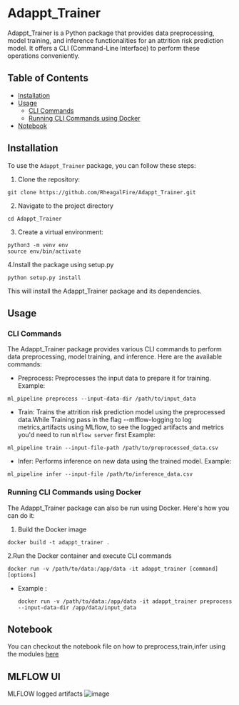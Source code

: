 # Adappt_Trainer

Adappt_Trainer is a Python package that provides data preprocessing, model training, and inference functionalities for an attrition risk prediction model. It offers a CLI (Command-Line Interface) to perform these operations conveniently.

## Table of Contents

- [Installation](#installation)
- [Usage](#usage)
  - [CLI Commands](#cli-commands)
  - [Running CLI Commands using Docker](#running-cli-commands-using-docker)
- [Notebook](#notebook)

## Installation

To use the `Adappt_Trainer` package, you can follow these steps:

1. Clone the repository:
```
git clone https://github.com/RheagalFire/Adappt_Trainer.git

```
2. Navigate to the project directory
```
cd Adappt_Trainer

```
3. Create a virtual environment:

```
python3 -m venv env
source env/bin/activate
```
4.Install the package using setup.py
```
python setup.py install

```
This will install the Adappt_Trainer package and its dependencies.

## Usage
### CLI Commands 
The Adappt_Trainer package provides various CLI commands to perform data preprocessing, model training, and inference. Here are the available commands:
- Preprocess: Preprocesses the input data to prepare it for training. Example:
```
ml_pipeline preprocess --input-data-dir /path/to/input_data

```
- Train: Trains the attrition risk prediction model using the preprocessed data.While Training pass in the flag --mlflow-logging to log metrics,artifacts using MLflow, to see the logged artifacts and metrics you'd need to run `mlflow server` first Example:
```
ml_pipeline train --input-file-path /path/to/preprocessed_data.csv

```
- Infer: Performs inference on new data using the trained model. Example:
```
ml_pipeline infer --input-file /path/to/inference_data.csv 

```
### Running CLI Commands using Docker
The Adappt_Trainer package can also be run using Docker. Here's how you can do it:

1. Build the Docker image
```
docker build -t adappt_trainer .

```
2.Run the Docker container and execute CLI commands
```
docker run -v /path/to/data:/app/data -it adappt_trainer [command] [options]

```
- Example : 
    ```
    docker run -v /path/to/data:/app/data -it adappt_trainer preprocess --input-data-dir /app/data/input_data

    ```
## Notebook
You can checkout the notebook file on how to preprocess,train,infer using the modules [here](notebooks/Running%20Modules.ipynb)  

## MLFLOW UI
MLFLOW logged artifacts 
![image](https://github.com/RheagalFire/Adappt_Trainer/assets/60213893/6f46eb8a-e37b-4074-9bd3-1adb25e68c46)






